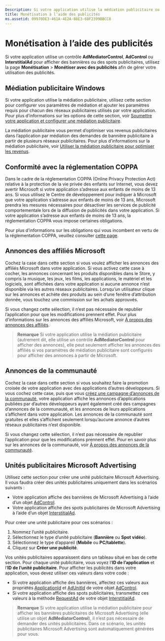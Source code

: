 ```yaml
---
Description: Si votre application utilise la médiation publicitaire ou affiche des bannières ou des spots publicitaires de Microsoft Advertising, utilisez la page Monétisation &gt; Monétiser avec des publicités afin de gérer votre utilisation des publicités.
title: Monétisation à l’aide des publicités
ms.assetid: 09970DE3-461A-4E2A-88E3-68F2399BBCC8
---
```


# Monétisation à l’aide des publicités


Si votre application utilise un contrôle **AdMediatorControl**, **AdControl** ou **InterstitialAd** pour afficher des bannières ou des spots publicitaires, utilisez la page **Monétisation** &gt; **Monétiser avec des publicités** afin de gérer votre utilisation des publicités.

## Médiation publicitaire Windows


Si votre application utilise la médiation publicitaire, utilisez cette section pour configurer vos paramètres de médiation et ajouter les paramètres requis pour chacun des réseaux publicitaires utilisés par votre application. Pour plus d’informations sur les options de cette section, voir [Soumettre votre application et configurer une médiation publicitaire](https://msdn.microsoft.com/library/windows/apps/mt219689).

La médiation publicitaire vous permet d’optimiser vos revenus publicitaires dans l’application par médiation des demandes de bannière publicitaire à partir de plusieurs réseaux publicitaires. Pour plus d’informations sur la médiation publicitaire, voir [Utiliser la médiation publicitaire pour optimiser les revenus](https://msdn.microsoft.com/library/windows/apps/mt219691).

## Conformité avec la réglementation COPPA

Dans le cadre de la réglementation COPPA (Online Privacy Protection Act) relative à la protection de la vie privée des enfants sur Internet, vous devez avertir Microsoft si votre application s’adresse aux enfants de moins de 13 ans. Si vous utilisez le Centre de développement pour indiquer à Microsoft que votre application s’adresse aux enfants de moins de 13 ans, Microsoft prendra les mesures nécessaires pour désactiver les services de publicité comportementale lors de la diffusion de publicités dans votre application. Si votre application s’adresse aux enfants de moins de 13 ans, la réglementation COPPA vous impose certaines obligations.

Pour plus d’informations sur les obligations qui vous incombent en vertu de la réglementation COPPA, veuillez consulter [cette page](http://go.microsoft.com/fwlink/p/?linkid=536558).

## Annonces des affiliés Microsoft

Cochez la case dans cette section si vous voulez afficher les annonces des affiliés Microsoft dans votre application. Si vous activez cette case à cocher, les annonces concernant les produits disponibles dans le Store, y compris la musique, les jeux, les films, les applications, le matériel et les logiciels, sont affichées dans votre application si aucune annonce n’est disponible via les autres réseaux publicitaires. Lorsqu’un utilisateur clique sur les annonces et achète des produits au sein d’une fenêtre d’attribution donnée, vous touchez une commission sur les achats approuvés.

Si vous changez cette sélection, il n’est pas nécessaire de republier l’application pour que les modifications prennent effet. Pour plus d’informations sur les annonces des affiliés Microsoft, voir [À propos des annonces des affiliés](about-affiliate-ads.md).

> **Remarque** Si votre application utilise la médiation publicitaire (autrement dit, elle utilise un contrôle **AdMediatorControl** pour afficher des annonces), elle peut seulement afficher les annonces des affiliés si vos paramètres de médiation publicitaire sont configurés pour afficher des annonces à partir de Microsoft.

## Annonces de la communauté

Cochez la case dans cette section si vous souhaitez faire la promotion croisée de votre application avec des applications d’autres développeurs. Si vous cochez cette case, puis que vous [créez une campagne d’annonces de la communauté](create-an-ad-campaign-for-your-app.md), votre application affiche les annonces d’applications publiées par d’autres développeurs ayant également créé des campagnes d’annonces de la communauté, et les annonces de leurs applications s’affichent dans votre application. Les annonces de la communauté sont gratuites et elles s’affichent seulement lorsqu’aucune annonce d’autres réseaux publicitaires n’est disponible.

Si vous changez cette sélection, il n’est pas nécessaire de republier l’application pour que les modifications prennent effet. Pour en savoir plus sur les annonces de la communauté, voir [À propos des annonces de la communauté](about-community-ads.md).

## Unités publicitaires Microsoft Advertising

Utilisez cette section pour créer une unité publicitaire Microsoft Advertising. Il vous faudra créer des unités publicitaires uniquement dans les scénarios suivants :

-   Votre application affiche des bannières de Microsoft Advertising à l’aide d’un objet [AdControl](https://msdn.microsoft.com/library/mt313154.aspx).
-   Votre application affiche des spots publicitaires de Microsoft Advertising à l’aide d’un objet [InterstitialAd](https://msdn.microsoft.com/library/mt313189.aspx).

Pour créer une unité publicitaire pour ces scénarios :

1.  Nommez l’unité publicitaire.
2.  Sélectionnez le type d’unité publicitaire (**Bannière** ou **Spot vidéo**).
3.  Sélectionnez le type d’appareil (**Mobile** ou **PC/tablette**).
4.  Cliquez sur **Créer une publicité**.

Vos unités publicitaires apparaissent dans un tableau situé en bas de cette section. Pour chaque unité publicitaire, vous voyez l’**ID de l’application** et l’**ID de l’unité publicitaire**. Pour afficher les publicités dans votre application, vous devez utiliser ces valeurs dans votre code :

-   Si votre application affiche des bannières, affectez ces valeurs aux propriétés [ApplicationId](https://msdn.microsoft.com/library/mt313174.aspx) et [AdUnitId](https://msdn.microsoft.com/library/mt313171.aspx) de votre objet [AdControl](https://msdn.microsoft.com/library/mt313154.aspx).
-   Si votre application affiche des spots publicitaires, transmettez ces valeurs à la méthode [RequestAd](https://msdn.microsoft.com/library/mt313192.aspx) de votre objet [InterstitialAd](https://msdn.microsoft.com/library/mt313189.aspx).

> **Remarque** Si votre application utilise la médiation publicitaire pour afficher les bannières publicitaires de Microsoft Advertising (elle utilise un objet **AdMediatorControl**), il n’est pas nécessaire de demander des unités publicitaires. Dans ce scénario, les unités publicitaires Microsoft Advertising sont automatiquement générées pour vous.

 

 

 


<!--HONumber=Mar16_HO5-->


